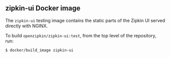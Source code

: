 ## zipkin-ui Docker image

The `zipkin-ui` testing image contains the static parts of the Zipkin UI served directly with NGINX.

To build `openzipkin/zipkin-ui:test`, from the top level of the repository, run:
```bash
$ docker/build_image zipkin-ui
```
